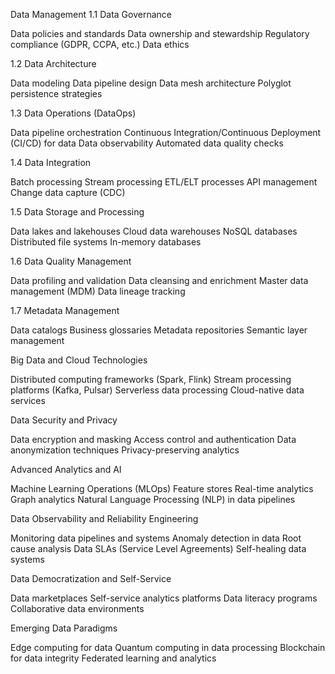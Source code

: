 Data Management
1.1 Data Governance

Data policies and standards
Data ownership and stewardship
Regulatory compliance (GDPR, CCPA, etc.)
Data ethics

1.2 Data Architecture

Data modeling
Data pipeline design
Data mesh architecture
Polyglot persistence strategies

1.3 Data Operations (DataOps)

Data pipeline orchestration
Continuous Integration/Continuous Deployment (CI/CD) for data
Data observability
Automated data quality checks

1.4 Data Integration

Batch processing
Stream processing
ETL/ELT processes
API management
Change data capture (CDC)

1.5 Data Storage and Processing

Data lakes and lakehouses
Cloud data warehouses
NoSQL databases
Distributed file systems
In-memory databases

1.6 Data Quality Management

Data profiling and validation
Data cleansing and enrichment
Master data management (MDM)
Data lineage tracking

1.7 Metadata Management

Data catalogs
Business glossaries
Metadata repositories
Semantic layer management


Big Data and Cloud Technologies

Distributed computing frameworks (Spark, Flink)
Stream processing platforms (Kafka, Pulsar)
Serverless data processing
Cloud-native data services


Data Security and Privacy

Data encryption and masking
Access control and authentication
Data anonymization techniques
Privacy-preserving analytics


Advanced Analytics and AI

Machine Learning Operations (MLOps)
Feature stores
Real-time analytics
Graph analytics
Natural Language Processing (NLP) in data pipelines


Data Observability and Reliability Engineering

Monitoring data pipelines and systems
Anomaly detection in data
Root cause analysis
Data SLAs (Service Level Agreements)
Self-healing data systems


Data Democratization and Self-Service

Data marketplaces
Self-service analytics platforms
Data literacy programs
Collaborative data environments


Emerging Data Paradigms

Edge computing for data
Quantum computing in data processing
Blockchain for data integrity
Federated learning and analytics
